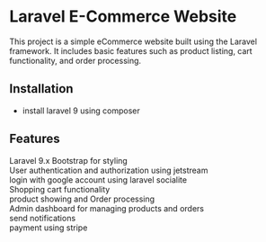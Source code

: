 # Laravel E-Commerce Website

This project is a simple eCommerce website built using the Laravel framework. It includes basic features such as product listing, cart functionality, and order processing.  
 

 ## Installation
- install laravel 9 using composer 


## Features
Laravel 9.x 
Bootstrap for styling  
User authentication and authorization using jetstream   
login with google account using laravel socialite  
Shopping cart functionality  
product showing and Order processing   
Admin dashboard for managing products and orders   
send notifications   
payment using stripe   

